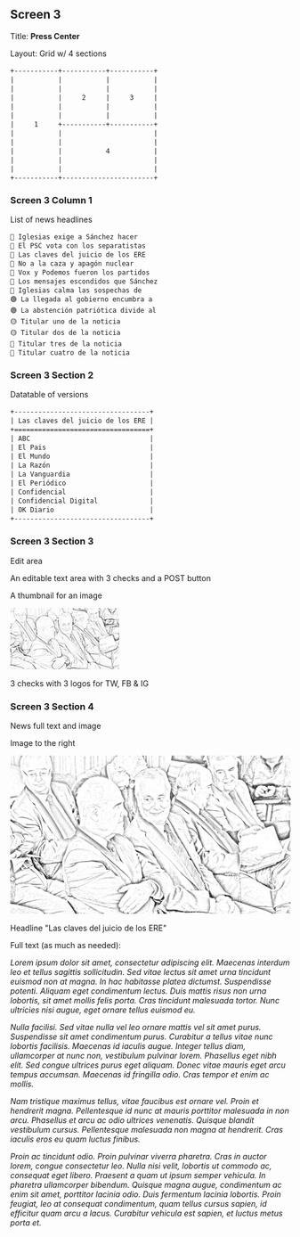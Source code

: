 ## Screen 3

Title: **Press Center**

Layout: Grid w/ 4 sections

```text
+-----------+-----------+-----------+
|           |           |           |
|           |           |           |
|           |     2     |     3     |
|           |           |           |
|           |           |           |
|     1     +-----------+-----------+
|           |                       |
|           |                       |
|           |           4           |
|           |                       |
|           |                       |
+-----------+-----------------------+
```

### Screen 3 Column 1

List of news headlines

```
🔴 Iglesias exige a Sánchez hacer
🔴 El PSC vota con los separatistas
🔴 Las claves del juicio de los ERE
🔴 No a la caza y apagón nuclear
🔴 Vox y Podemos fueron los partidos
🔴 Los mensajes escondidos que Sánchez
🔴 Iglesias calma las sospechas de
🟢 La llegada al gobierno encumbra a
🟢 La abstención patriótica divide al
🟡 Titular uno de la noticia
🟡 Titular dos de la noticia
🔵 Titular tres de la noticia
🔵 Titular cuatro de la noticia
```

### Screen 3 Section 2

Datatable of versions

```
+----------------------------------+
| Las claves del juicio de los ERE |
+==================================+
| ABC                              |
| El Pais                          |
| El Mundo                         |
| La Razón                         |
| La Vanguardia                    |
| El Periódico                     |
| Confidencial                     |
| Confidencial Digital             |
| OK Diario                        |
+----------------------------------+
```

### Screen 3 Section 3

Edit area

An editable text area with 3 checks and a POST button

A thumbnail for an image

![Image ere_thumb.jpg](ere_thumb.jpg)

3 checks with 3 logos for TW, FB & IG

### Screen 3 Section 4

News full text and image

Image to the right

![Image ere.jpg](ere.jpg)


Headline "Las claves del juicio de los ERE"

Full text (as much as needed):

_Lorem ipsum dolor sit amet, consectetur adipiscing elit. Maecenas interdum leo et tellus sagittis sollicitudin. Sed vitae lectus sit amet urna tincidunt euismod non at magna. In hac habitasse platea dictumst. Suspendisse potenti. Aliquam eget condimentum lectus. Duis mattis risus non urna lobortis, sit amet mollis felis porta. Cras tincidunt malesuada tortor. Nunc ultricies nisi augue, eget ornare tellus euismod eu._

_Nulla facilisi. Sed vitae nulla vel leo ornare mattis vel sit amet purus. Suspendisse sit amet condimentum purus. Curabitur a tellus vitae nunc lobortis facilisis. Maecenas id iaculis augue. Integer tellus diam, ullamcorper at nunc non, vestibulum pulvinar lorem. Phasellus eget nibh elit. Sed congue ultrices purus eget aliquam. Donec vitae mauris eget arcu tempus accumsan. Maecenas id fringilla odio. Cras tempor et enim ac mollis._

_Nam tristique maximus tellus, vitae faucibus est ornare vel. Proin et hendrerit magna. Pellentesque id nunc at mauris porttitor malesuada in non arcu. Phasellus et arcu ac odio ultrices venenatis. Quisque blandit vestibulum cursus. Pellentesque malesuada non magna at hendrerit. Cras iaculis eros eu quam luctus finibus._

_Proin ac tincidunt odio. Proin pulvinar viverra pharetra. Cras in auctor lorem, congue consectetur leo. Nulla nisi velit, lobortis ut commodo ac, consequat eget libero. Praesent a quam ut ipsum semper vehicula. In pharetra ullamcorper bibendum. Quisque magna augue, condimentum ac enim sit amet, porttitor lacinia odio. Duis fermentum lacinia lobortis. Proin feugiat, leo at consequat condimentum, quam tellus cursus sapien, id efficitur quam arcu a lacus. Curabitur vehicula est sapien, et luctus metus porta et._
